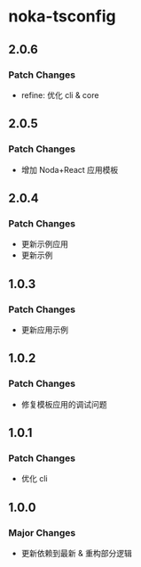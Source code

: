 # noka-tsconfig

## 2.0.6

### Patch Changes

- refine: 优化 cli & core

## 2.0.5

### Patch Changes

- 增加 Noda+React 应用模板

## 2.0.4

### Patch Changes

- 更新示例应用
- 更新示例

## 1.0.3

### Patch Changes

- 更新应用示例

## 1.0.2

### Patch Changes

- 修复模板应用的调试问题

## 1.0.1

### Patch Changes

- 优化 cli

## 1.0.0

### Major Changes

- 更新依赖到最新 & 重构部分逻辑

